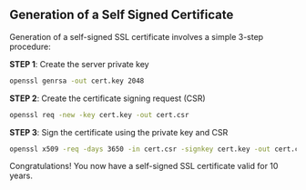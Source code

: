 ## Generation of a Self Signed Certificate
Generation of a self-signed SSL certificate involves a simple 3-step procedure:

__STEP 1__: Create the server private key
```sh
openssl genrsa -out cert.key 2048
```
__STEP 2__: Create the certificate signing request (CSR)
```sh
openssl req -new -key cert.key -out cert.csr
```
__STEP 3__: Sign the certificate using the private key and CSR
```sh
openssl x509 -req -days 3650 -in cert.csr -signkey cert.key -out cert.crt
```
Congratulations! You now have a self-signed SSL certificate valid for 10 years.
